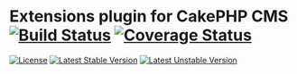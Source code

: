 # Extensions plugin for CakePHP CMS [![Build Status](https://travis-ci.org/CakeCMS/Extensions.svg?branch=master)](https://travis-ci.org/CakeCMS/Extensions) [![Coverage Status](https://coveralls.io/repos/github/CakeCMS/Extensions/badge.svg?branch=master)](https://coveralls.io/github/CakeCMS/Extensions?branch=master)
[![License](https://poser.pugx.org/cake-cms/extensions/license)](https://packagist.org/packages/cake-cms/extensions) [![Latest Stable Version](https://poser.pugx.org/cake-cms/extensions/v/stable)](https://packagist.org/packages/cake-cms/extensions) [![Latest Unstable Version](https://poser.pugx.org/cake-cms/extensions/v/unstable)](https://packagist.org/packages/cake-cms/extensions)